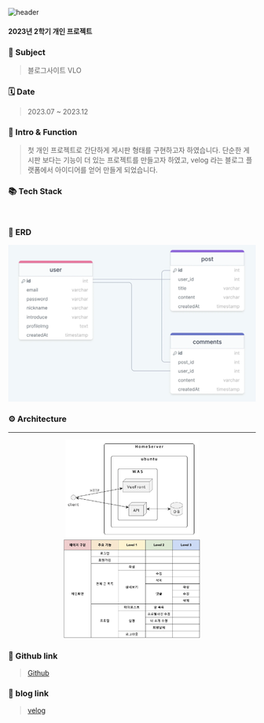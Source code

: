 ![header](https://capsule-render.vercel.app/api?type=waving&color=5f4b8b&text=VLO&height=200&animation=fadeIn&fontColor=ddd8ea)
#### 2023년 2학기 개인 프로젝트

### 🎯&nbsp;Subject

> 블로그사이트 VLO

### 🗓️&nbsp;Date

> 2023.07 ~ 2023.12

### 🚀&nbsp;Intro & Function

> 첫 개인 프로젝트로 간단하게 게시판 형태를 구현하고자 하였습니다. 단순한 게시판 보다는 기능이 더 있는 프로젝트를 만들고자 하였고, velog 라는 블로그 플랫폼에서 아이디어를 얻어 만들게 되었습니다.

### 📚&nbsp;Tech Stack

<p>
<img src="https://img.shields.io/badge/Typescript-3178C6?style=flat-square&logo=typescript&logoColor=black" alt=""/>
<img src="https://img.shields.io/badge/Node.js-5FA04E?style=flat-square&logo=node.js&logoColor=white" alt=""/>
<img src="https://img.shields.io/badge/Koa-33333D?style=flat-square&logo=koa&logoColor=white" alt=""/>
<img src="https://img.shields.io/badge/Vue_3-4FC08D?style=flat-square&logo=vue.js&logoColor=white" alt=""/>
<img src="https://img.shields.io/badge/PostgreSQL-4169E1?style=flat-square&logo=postgresql&logoColor=white" alt=""/>
</p>


### 📂&nbsp;ERD

<div align="center">
    <img src="public/img/ERD.webp" alt="ERD" />
</div>

### ⚙️&nbsp;Architecture

---
<div align="center">
    <img src="public/img/serverArchitecture.webp" alt="ERD" style="height: 200px"/>
    <img src="public/img/기능명세서.webp" alt="ERD" style="height: 200px"/>
</div>

### 🔗&nbsp;Github link

> [Github](https://github.com/devQra/vlo)

### 📖&nbsp;blog link

> [velog](https://velog.io/@cl0ud/토이프로젝트-블로그플랫폼-개요)